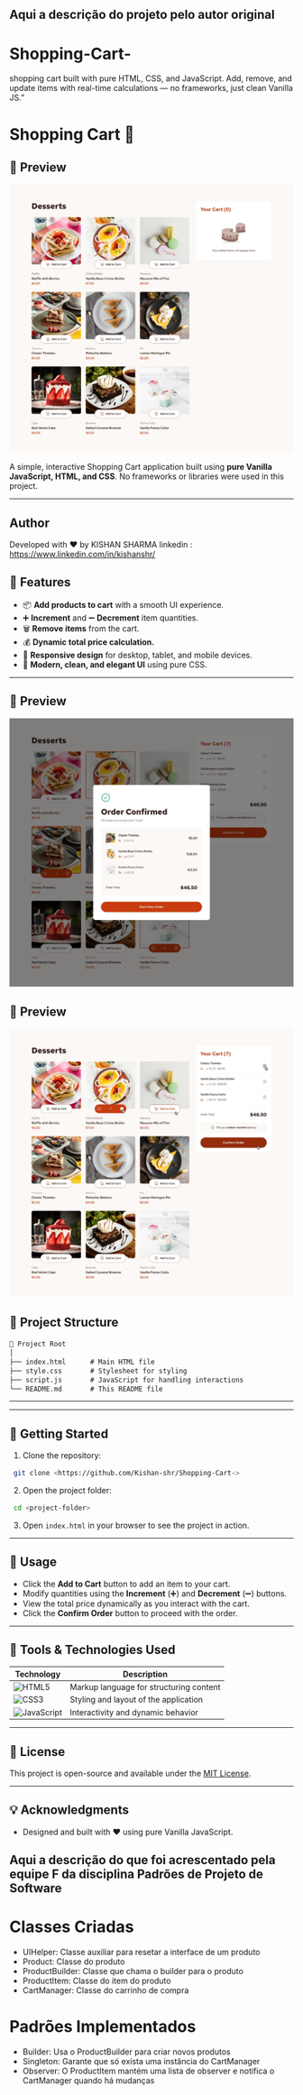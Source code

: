 ## Aqui a descrição do projeto pelo autor original

# Shopping-Cart-
shopping cart built with pure HTML, CSS, and JavaScript. Add, remove, and update items with real-time calculations — no frameworks, just clean Vanilla JS.”
# Shopping Cart 🛒
## 📸 Preview
![Shopping Cart Preview](design/desktop-design-empty.jpg)

A simple, interactive Shopping Cart application built using **pure Vanilla JavaScript, HTML, and CSS**. No frameworks or libraries were used in this project.

---
  ## Author
Developed with ❤️ by KISHAN SHARMA
linkedin : https://www.linkedin.com/in/kishanshr/

## 🌟 Features
- 📦 **Add products to cart** with a smooth UI experience.
- ➕ **Increment** and ➖ **Decrement** item quantities.
- 🗑️ **Remove items** from the cart.
- 💰 **Dynamic total price calculation.**
- 📱 **Responsive design** for desktop, tablet, and mobile devices.
- 🎨 **Modern, clean, and elegant UI** using pure CSS.

---

## 📸 Preview
![Shopping Cart Preview](design/desktop-design-order-confirmation.jpg)

## 📸 Preview
![Shopping Cart Preview](design/active-states.jpg)
## 📂 Project Structure
```
📁 Project Root
│
├── index.html      # Main HTML file
├── style.css       # Stylesheet for styling
├── script.js       # JavaScript for handling interactions
└── README.md       # This README file
```

---



---

## 🚀 Getting Started
1. Clone the repository:
```bash
 git clone <https://github.com/Kishan-shr/Shopping-Cart->
```
2. Open the project folder:
```bash
 cd <project-folder>
```
3. Open `index.html` in your browser to see the project in action.

---

## 📌 Usage
- Click the **Add to Cart** button to add an item to your cart.
- Modify quantities using the **Increment** (➕) and **Decrement** (➖) buttons.
- View the total price dynamically as you interact with the cart.
- Click the **Confirm Order** button to proceed with the order.

---

## 🔧 Tools & Technologies Used

| Technology      | Description                         |
|-----------------|-------------------------------------|
| ![HTML5](https://img.shields.io/badge/HTML5-E34F26?style=for-the-badge&logo=html5&logoColor=white)       | Markup language for structuring content  |
| ![CSS3](https://img.shields.io/badge/CSS3-1572B6?style=for-the-badge&logo=css3&logoColor=white)          | Styling and layout of the application    |
| ![JavaScript](https://img.shields.io/badge/JavaScript-F7DF1E?style=for-the-badge&logo=javascript&logoColor=black)  | Interactivity and dynamic behavior      |

---

## 📄 License
This project is open-source and available under the [MIT License](./LICENSE).

---

## 💡 Acknowledgments
- Designed and built with ❤️ using pure Vanilla JavaScript.


## Aqui a descrição do que foi acrescentado pela equipe F da disciplina Padrões de Projeto de Software

# Classes Criadas
- UIHelper: Classe auxiliar para resetar a interface de um produto
- Product: Classe do produto
- ProductBuilder: Classe que chama o builder para o produto
- ProductItem: Classe do item do produto
- CartManager: Classe do carrinho de compra

# Padrões Implementados
- Builder: Usa o ProductBuilder para criar novos produtos
- Singleton: Garante que só exista uma instância do CartManager
- Observer: O ProductItem mantém uma lista de observer e notifica o CartManager quando há mudanças